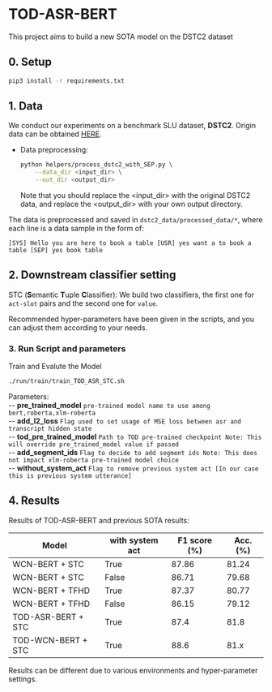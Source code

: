 # TOD-ASR-BERT

This project aims to build a new SOTA model on the DSTC2 dataset 

## 0. Setup

```bash
pip3 install -r requirements.txt
```

## 1. Data

We conduct our experiments on a benchmark SLU dataset, **DSTC2**. Origin data can be obtained [HERE](http://camdial.org/~mh521/dstc/).

- Data preprocessing:
    ```bash
    python helpers/process_dstc2_with_SEP.py \
        --data_dir <input_dir> \
        --out_dir <output_dir>
    ```
    Note that you should replace the <input_dir> with the original DSTC2 data, and replace the <output_dir> with your own output directory.

The data is preprocessed and saved in `dstc2_data/processed_data/*`, where each line is a data sample in the form of:

```
[SYS] Hello you are here to book a table [USR] yes want a to book a table [SEP] yes book table 
```


## 2. Downstream classifier setting 

STC (**S**emantic **T**uple **C**lassifier): We build two classifiers, the first one for `act-slot` pairs and the second one for `value`.
 

Recommended hyper-parameters have been given in the scripts, and you can adjust them according to your needs. 

### 3. Run Script and parameters 

  Train and Evalute the Model

  ```bash
  ./run/train/train_TOD_ASR_STC.sh
  ```
    
  Parameters: <br />
    -- **pre_trained_model**  `pre-trained model name to use among bert,roberta,xlm-roberta`  <br />
    -- **add_l2_loss**   `Flag used to set usage of MSE loss between asr and transcript hidden state`  <br />
    -- **tod_pre_trained_model** `Path to TOD pre-trained checkpoint Note: This will override pre_trained_model value if passed`  <br />
    -- **add_segment_ids** `Flag to decide to add segment ids Note: This does not impact xlm-roberta pre-trained model choice`  <br />
    -- **without_system_act** `Flag to remove previous system act [In our case this is previous system utterance]`    

## 4. Results

Results of TOD-ASR-BERT and previous SOTA results:

| Model              | with system act | F1 score (%) | Acc. (%) |
| ---------------    | --------------- | ------------ | -------- |
| WCN-BERT + STC     | True            | 87.86        | 81.24    |
| WCN-BERT + STC     | False           | 86.71        | 79.68    |
| WCN-BERT + TFHD    | True            | 87.37        | 80.77    |
| WCN-BERT + TFHD    | False           | 86.15        | 79.12    |
| TOD-ASR-BERT + STC | True            | 87.4         | 81.8     |
| TOD-WCN-BERT + STC | True            | 88.6         | 81.x     |   

Results can be different due to various environments and hyper-parameter settings.




